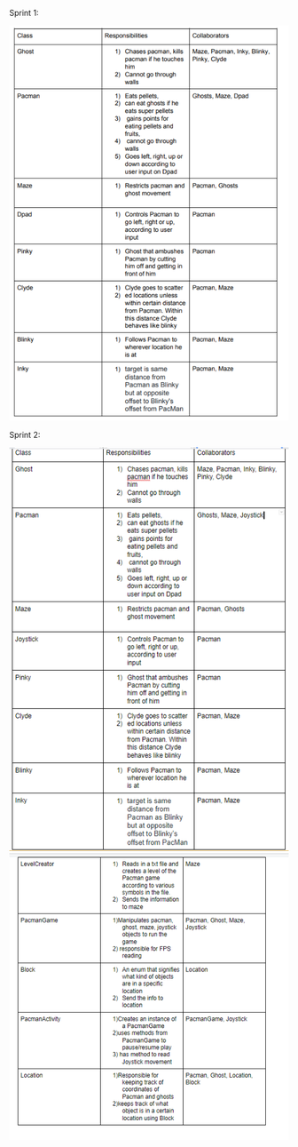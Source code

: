 Sprint 1:

![Link to Sprint Chart](https://github.com/ecs160ss12019/Subhunters/blob/master/CRC.PNG)

Sprint 2:

![Link to Sprint Chart](https://github.com/ecs160ss12019/Subhunters/blob/master/CRC/CRC_2-1.PNG)
![Link to Sprint Chart](https://github.com/ecs160ss12019/Subhunters/blob/master/CRC/CRC_2-2.PNG)
